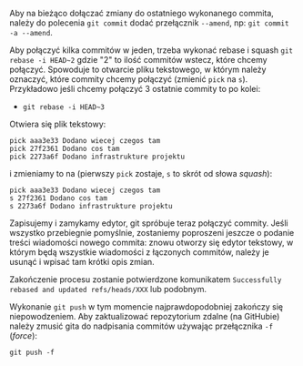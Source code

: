 Aby na bieżąco dołączać zmiany do ostatniego wykonanego commita, należy do polecenia `git commit` dodać przełącznik `--amend`, np:
`git commit -a --amend`.

Aby połączyć kilka commitów w jeden, trzeba wykonać rebase i squash
`git rebase -i HEAD~2`
gdzie "2" to ilość commitów wstecz, które chcemy połączyć. Spowoduje to otwarcie pliku tekstowego, w którym należy oznaczyć, które commity chcemy połączyć (zmienić `pick` na `s`). Przykładowo jeśli chcemy połączyć 3 ostatnie commity to po kolei:

* `git rebase -i HEAD~3`

Otwiera się plik tekstowy:

```
pick aaa3e33 Dodano wiecej czegos tam
pick 27f2361 Dodano cos tam
pick 2273a6f Dodano infrastrukture projektu
```
i zmieniamy to na (pierwszy `pick` zostaje, `s` to skrót od słowa *squash*):

```
pick aaa3e33 Dodano wiecej czegos tam
s 27f2361 Dodano cos tam
s 2273a6f Dodano infrastrukture projektu
```
Zapisujemy i zamykamy edytor, git spróbuje teraz połączyć commity. Jeśli wszystko przebiegnie pomyślnie, zostaniemy poproszeni jeszcze o podanie treści wiadomości nowego commita: znowu otworzy się edytor tekstowy, w którym będą wszystkie wiadomości z łączonych commitów, należy je usunąć i wpisać tam krótki opis zmian.

Zakończenie procesu zostanie potwierdzone komunikatem `Successfully rebased and updated refs/heads/XXX` lub podobnym.

Wykonanie `git push` w tym momencie najprawdopodobniej zakończy się niepowodzeniem. Aby zaktualizować repozytorium zdalne (na GitHubie) należy zmusić gita do nadpisania commitów używając przełącznika `-f` (*force*):

`git push -f`